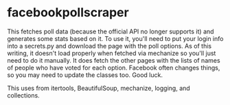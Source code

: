 # facebookpollscraper
This fetches poll data (because the official API no longer supports it) and generates some stats based on it.  To use it, you'll need to put your login info into a secrets.py and download the page with the poll options.  As of this writing, it doesn't load properly when fetched via mechanize so you'll just need to do it manually.  It does fetch the other pages with the lists of names of people who have voted for each option.  Facebook often changes things, so you may need to update the classes too.  Good luck.

This uses from itertools, BeautifulSoup, mechanize, logging, and collections.

